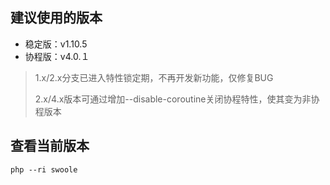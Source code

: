 ## 建议使用的版本
* 稳定版：v1.10.5
* 协程版：v4.0.１

>1.x/2.x分支已进入特性锁定期，不再开发新功能，仅修复BUG
>
>2.x/4.x版本可通过增加--disable-coroutine关闭协程特性，使其变为非协程版本

## 查看当前版本
`php --ri swoole`